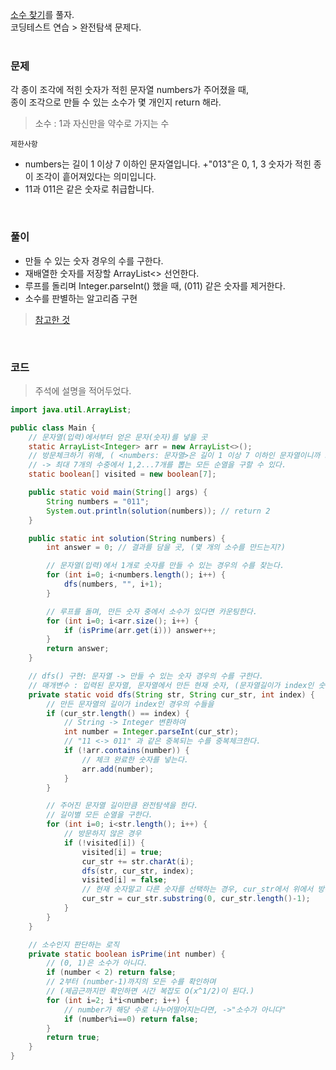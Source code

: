 [소수 찾기](https://school.programmers.co.kr/learn/courses/30/lessons/42839)를 풀자. <br>
코딩테스트 연습 > 완전탐색 문제다. <br><br>

### 문제
각 종이 조각에 적힌 숫자가 적힌 문자열 numbers가 주어졌을 때, <br>
종이 조각으로 만들 수 있는 소수가 몇 개인지 return 해라.
> 소수 : 1과 자신만을 약수로 가지는 수

`제한사항` <br>
+ numbers는 길이 1 이상 7 이하인 문자열입니다.
+"013"은 0, 1, 3 숫자가 적힌 종이 조각이 흩어져있다는 의미입니다.
+ 11과 011은 같은 숫자로 취급합니다.

<br>

### 풀이
+ 만들 수 있는 숫자 경우의 수를 구한다.
+ 재배열한 숫자를 저장할 ArrayList<> 선언한다.
+ 루프를 돌리며 Integer.parseInt() 했을 때, (011) 같은 숫자를 제거한다.
+ 소수를 판별하는 알고리즘 구현
> [참고한 것](https://dding9code.tistory.com/18)

<br>

### 코드
> 주석에 설명을 적어두었다. 

```java
import java.util.ArrayList;

public class Main {
    // 문자열(입력)에서부터 얻은 문자(숫자)를 넣을 곳
    static ArrayList<Integer> arr = new ArrayList<>();
    // 방문체크하기 위해, ( <numbers: 문자열>은 길이 1 이상 7 이하인 문자열이니까 크기 7로 )
    // -> 최대 7개의 수중에서 1,2...7개를 뽑는 모든 순열을 구할 수 있다.
    static boolean[] visited = new boolean[7];

    public static void main(String[] args) {
        String numbers = "011";
        System.out.println(solution(numbers)); // return 2
    }

    public static int solution(String numbers) {
        int answer = 0; // 결과를 담을 곳, (몇 개의 소수를 만드는지?)

        // 문자열(입력)에서 1개로 숫자를 만들 수 있는 경우의 수를 찾는다.
        for (int i=0; i<numbers.length(); i++) {
            dfs(numbers, "", i+1);
        }

        // 루프를 돌며, 만든 숫자 중에서 소수가 있다면 카운팅한다.
        for (int i=0; i<arr.size(); i++) {
            if (isPrime(arr.get(i))) answer++;
        }
        return answer;
    }

    // dfs() 구현: 문자열 -> 만들 수 있는 숫자 경우의 수를 구한다.
    // 매개변수 : 입력된 문자열, 문자열에서 만든 현재 숫자, (문자열길이가 index인 숫자를 만든다.)
    private static void dfs(String str, String cur_str, int index) {
        // 만든 문자열의 길이가 index인 경우의 수들을
        if (cur_str.length() == index) {
            // String -> Integer 변환하여
            int number = Integer.parseInt(cur_str);
            // "11 <-> 011" 과 같은 중복되는 수를 중복체크한다.
            if (!arr.contains(number)) {
                // 체크 완료한 숫자를 넣는다.
                arr.add(number);
            }
        }

        // 주어진 문자열 길이만큼 완전탐색을 한다.
        // 길이별 모든 순열을 구한다.
        for (int i=0; i<str.length(); i++) {
            // 방문하지 않은 경우
            if (!visited[i]) {
                visited[i] = true;
                cur_str += str.charAt(i);
                dfs(str, cur_str, index);
                visited[i] = false;
                // 현재 숫자말고 다른 숫자를 선택하는 경우, cur_str에서 위에서 방문한 숫자 지워주기
                cur_str = cur_str.substring(0, cur_str.length()-1);
            }
        }
    }

    // 소수인지 판단하는 로직
    private static boolean isPrime(int number) {
        // (0, 1)은 소수가 아니다.
        if (number < 2) return false;
        // 2부터 (number-1)까지의 모든 수를 확인하며
        // (제곱근까지만 확인하면 시간 복잡도 O(x^1/2)이 된다.)
        for (int i=2; i*i<number; i++) {
            // number가 해당 수로 나누어떨어지는다면, ->"소수가 아니다"
            if (number%i==0) return false;
        }
        return true;
    }
}
```
